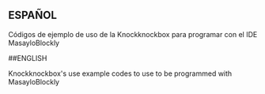 ## ESPAÑOL

Códigos de ejemplo de uso de la Knockknockbox para programar con el IDE MasayloBlockly

##ENGLISH

Knockknockbox's use example codes to use to be programmed with MasayloBlockly
